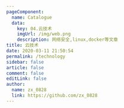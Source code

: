 ```yaml
---
pageComponent: 
  name: Catalogue
  data: 
    key: 04.云技术
    imgUrl: /img/web.png
    description: 网络安全,linux,docker等文章
title: 云技术
date: 2020-03-11 21:50:54
permalink: /technology
sidebar: false
article: false
comment: false
editLink: false
author: 
  name: zx_0828
  link: https://github.com/zx_0828
---
```

